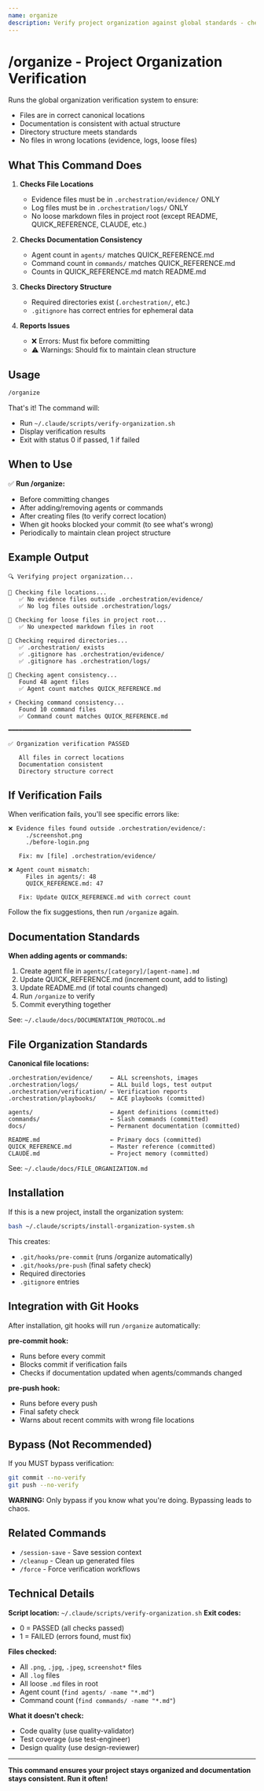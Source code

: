 ```yaml
---
name: organize
description: Verify project organization against global standards - checks file locations, documentation consistency, and directory structure
---
```


# /organize - Project Organization Verification

Runs the global organization verification system to ensure:
- Files are in correct canonical locations
- Documentation is consistent with actual structure
- Directory structure meets standards
- No files in wrong locations (evidence, logs, loose files)

## What This Command Does

1. **Checks File Locations**
   - Evidence files must be in `.orchestration/evidence/` ONLY
   - Log files must be in `.orchestration/logs/` ONLY
   - No loose markdown files in project root (except README, QUICK_REFERENCE, CLAUDE, etc.)

2. **Checks Documentation Consistency**
   - Agent count in `agents/` matches QUICK_REFERENCE.md
   - Command count in `commands/` matches QUICK_REFERENCE.md
   - Counts in QUICK_REFERENCE.md match README.md

3. **Checks Directory Structure**
   - Required directories exist (`.orchestration/`, etc.)
   - `.gitignore` has correct entries for ephemeral data

4. **Reports Issues**
   - ❌ Errors: Must fix before committing
   - ⚠️ Warnings: Should fix to maintain clean structure

## Usage

```bash
/organize
```

That's it! The command will:
- Run `~/.claude/scripts/verify-organization.sh`
- Display verification results
- Exit with status 0 if passed, 1 if failed

## When to Use

✅ **Run /organize:**
- Before committing changes
- After adding/removing agents or commands
- After creating files (to verify correct location)
- When git hooks blocked your commit (to see what's wrong)
- Periodically to maintain clean project structure

## Example Output

```
🔍 Verifying project organization...

📁 Checking file locations...
   ✅ No evidence files outside .orchestration/evidence/
   ✅ No log files outside .orchestration/logs/

📄 Checking for loose files in project root...
   ✅ No unexpected markdown files in root

📂 Checking required directories...
   ✅ .orchestration/ exists
   ✅ .gitignore has .orchestration/evidence/
   ✅ .gitignore has .orchestration/logs/

🤖 Checking agent consistency...
   Found 48 agent files
   ✅ Agent count matches QUICK_REFERENCE.md

⚡ Checking command consistency...
   Found 10 command files
   ✅ Command count matches QUICK_REFERENCE.md

━━━━━━━━━━━━━━━━━━━━━━━━━━━━━━━━━━━━━━━━━━━━━━━━━━━━

✅ Organization verification PASSED

   All files in correct locations
   Documentation consistent
   Directory structure correct
```

## If Verification Fails

When verification fails, you'll see specific errors like:

```
❌ Evidence files found outside .orchestration/evidence/:
     ./screenshot.png
     ./before-login.png

   Fix: mv [file] .orchestration/evidence/

❌ Agent count mismatch:
     Files in agents/: 48
     QUICK_REFERENCE.md: 47

   Fix: Update QUICK_REFERENCE.md with correct count
```

Follow the fix suggestions, then run `/organize` again.

## Documentation Standards

**When adding agents or commands:**

1. Create agent file in `agents/[category]/[agent-name].md`
2. Update QUICK_REFERENCE.md (increment count, add to listing)
3. Update README.md (if total counts changed)
4. Run `/organize` to verify
5. Commit everything together

See: `~/.claude/docs/DOCUMENTATION_PROTOCOL.md`

## File Organization Standards

**Canonical file locations:**

```
.orchestration/evidence/     ← ALL screenshots, images
.orchestration/logs/         ← ALL build logs, test output
.orchestration/verification/ ← Verification reports
.orchestration/playbooks/    ← ACE playbooks (committed)

agents/                      ← Agent definitions (committed)
commands/                    ← Slash commands (committed)
docs/                        ← Permanent documentation (committed)

README.md                    ← Primary docs (committed)
QUICK_REFERENCE.md           ← Master reference (committed)
CLAUDE.md                    ← Project memory (committed)
```

See: `~/.claude/docs/FILE_ORGANIZATION.md`

## Installation

If this is a new project, install the organization system:

```bash
bash ~/.claude/scripts/install-organization-system.sh
```

This creates:
- `.git/hooks/pre-commit` (runs /organize automatically)
- `.git/hooks/pre-push` (final safety check)
- Required directories
- `.gitignore` entries

## Integration with Git Hooks

After installation, git hooks will run `/organize` automatically:

**pre-commit hook:**
- Runs before every commit
- Blocks commit if verification fails
- Checks if documentation updated when agents/commands changed

**pre-push hook:**
- Runs before every push
- Final safety check
- Warns about recent commits with wrong file locations

## Bypass (Not Recommended)

If you MUST bypass verification:

```bash
git commit --no-verify
git push --no-verify
```

**WARNING:** Only bypass if you know what you're doing. Bypassing leads to chaos.

## Related Commands

- `/session-save` - Save session context
- `/cleanup` - Clean up generated files
- `/force` - Force verification workflows

## Technical Details

**Script location:** `~/.claude/scripts/verify-organization.sh`
**Exit codes:**
- 0 = PASSED (all checks passed)
- 1 = FAILED (errors found, must fix)

**Files checked:**
- All `.png`, `.jpg`, `.jpeg`, `screenshot*` files
- All `.log` files
- All loose `.md` files in root
- Agent count (`find agents/ -name "*.md"`)
- Command count (`find commands/ -name "*.md"`)

**What it doesn't check:**
- Code quality (use quality-validator)
- Test coverage (use test-engineer)
- Design quality (use design-reviewer)

---

**This command ensures your project stays organized and documentation stays consistent. Run it often!**
